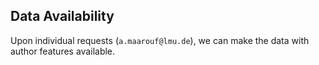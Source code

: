 ## Data Availability

Upon individual requests (`a.maarouf@lmu.de`), we can make the data with author features available.